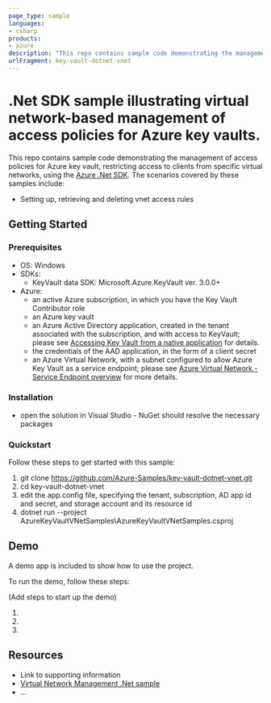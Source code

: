 ```yaml
---
page_type: sample
languages:
- csharp
products:
- azure
description: "This repo contains sample code demonstrating the management of access policies for Azure key vault, restricting access to clients from specific virtual networks, using the Azure .Net SDK."
urlFragment: key-vault-dotnet-vnet
---
```


# .Net SDK sample illustrating virtual network-based management of access policies for Azure key vaults.  

This repo contains sample code demonstrating the management of access policies for Azure key vault, restricting access to clients from specific virtual networks, using the [Azure .Net SDK](https://docs.microsoft.com/en-us/dotnet/api/overview/azure/key-vault?view=azure-dotnet). The scenarios covered by these samples include:

* Setting up, retrieving and deleting vnet access rules


## Getting Started

### Prerequisites

- OS: Windows
- SDKs:
    - KeyVault data SDK: Microsoft.Azure.KeyVault ver. 3.0.0+
- Azure:
    - an active Azure subscription, in which you have the Key Vault Contributor role
	- an Azure key vault
    - an Azure Active Directory application, created in the tenant associated with the subscription, and with access to KeyVault; please see [Accessing Key Vault from a native application](https://blogs.technet.microsoft.com/kv/2016/09/17/accessing-key-vault-from-a-native-application) for details.
    - the credentials of the AAD application, in the form of a client secret
    - an Azure Virtual Network, with a subnet configured to allow Azure Key Vault as a service endpoint; please see [Azure Virtual Network - Service Endpoint overview](https://docs.microsoft.com/en-us/azure/virtual-network/virtual-network-service-endpoints-overview) for more details.
  
### Installation

- open the solution in Visual Studio - NuGet should resolve the necessary packages

### Quickstart
Follow these steps to get started with this sample:

1. git clone https://github.com/Azure-Samples/key-vault-dotnet-vnet.git
2. cd key-vault-dotnet-vnet
4. edit the app.config file, specifying the tenant, subscription, AD app id and secret, and storage account and its resource id
5. dotnet run --project AzureKeyVaultVNetSamples\AzureKeyVaultVNetSamples.csproj

## Demo

A demo app is included to show how to use the project.

To run the demo, follow these steps:

(Add steps to start up the demo)

1.
2.
3.

## Resources

- Link to supporting information
- [Virtual Network Management .Net sample](https://github.com/Azure-Samples/network-dotnet-manage-virtual-network)
- ...
